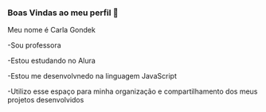 ### Boas Vindas ao meu perfil 👋

Meu nome é Carla Gondek

-Sou professora

-Estou estudando no Alura

-Estou me desenvolvnedo na linguagem JavaScript

-Utilizo esse espaço para minha organização e compartilhamento dos meus projetos desenvolvidos

